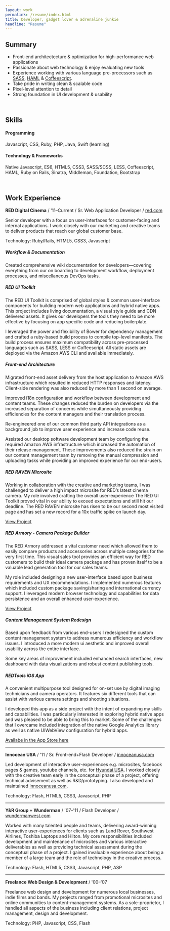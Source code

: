 ```yaml
---
layout: work
permalink: /resume/index.html
title: Developer, gadget lover & adrenaline junkie
headline: "Resume"
---
```


## Summary

* Front-end architectecture &amp; optimization for high-performance web applications
* Passionate about web technology &amp; enjoy evaluating new tools
* Experience working with various language pre-processors such as [SASS](http://sass-lang.com/), [HAML](http://haml.info/) &amp; [Coffeescript](http://coffeescript.org/).
* Take pride in writing clean &amp; scalable code
* Pixel-level attention to detail
* Strong foundation in UI development &amp; usability

<br>

## Skills

#### Programming

Javascript, CSS, Ruby, PHP, Java, Swift (learning)

#### Technology &amp; Frameworks

Native Javascript, ES6, HTML5, CSS3, SASS/SCSS, LESS, Coffeescript, HAML, Ruby on Rails, Sinatra, Middleman, Foundation, Bootstrap

<br>

## Work Experience

**RED Digital Cinema** / '11&ndash;Current / Sr. Web Application Developer / <a href="http://www.red.com" title="www.red.com" target="_blank">red.com</a>

Senior developer with a focus on user-interfaces for customer-facing and internal applications. I work closely with our marketing and creative teams to deliver products that reach our global customer base.

Technology: Ruby/Rails, HTML5, CSS3, Javascript

##### Workflow &amp; Documentation
Created comprehensive wiki documentation for developers—covering everything from our on boarding to development workflow, deployment processes, and miscellaneous DevOps tasks.


##### RED UI Toolkit
The RED UI Toolkit is comprised of global styles & common user-interface components for building modern web applications and hybrid native apps. This project includes living documentation, a visual style guide and CDN delivered assets. It gives our developers the tools they need to be more effective by focusing on app specific code and reducing boilerplate.

I leveraged the power and flexibility of Bower for dependency management and crafted a ruby-based build process to compile top-level manifests. The build process ensures maximum compatibility across pre-processed languages such as SASS, LESS or Coffeescript. All static assets are deployed via the Amazon AWS CLI and available immediately.

##### Front-end Architecture
Migrated front-end asset delivery from the host application to Amazon AWS infrastructure which resulted in reduced HTTP responses and latency. Client-side rendering was also reduced by more than 1 second on average.

Improved i18n configuration and workflow between development and content teams. These changes reduced the burden on developers via the increased separation of concerns while simultaneously providing efficiencies for the content managers and their translation process.

Re-engineered one of our common third party API integrations as a background job to improve user experience and increase code reuse.

Assisted our desktop software development team by configuring the required Amazon AWS infrastructure which increased the automation of their release management. These improvements also reduced the strain on our content management team by removing the manual compression and uploading tasks while providing an improved experience for our end-users.

##### RED RAVEN Microsite
Working in collaboration with the creative and marketing teams, I was challenged to deliver a high impact microsite for RED’s latest cinema camera. My role involved crafting the overall user-experience  The RED UI Toolkit proved vital in our ability to exceed expectations and still hit our deadline. The RED RAVEN microsite has risen to be our second most visited page and has set a new record for a 10x traffic spike on launch day.

[View Project](http://www.red.com/red-raven)

##### RED Armory - Camera Package Builder
The RED Armory addressed a vital customer need which allowed them to easily compare products and accessories across multiple categories for the very first time. This visual sales tool provides an efficient way for RED customers to build their ideal camera package and has proven itself to be a valuable lead generation tool for our sales teams.

My role included designing a new user-interface based upon business requirements and UX recommendations. I implemented numerous features which included custom package saving/sharing and international currency support. I leveraged modern browser technology and capabilities for data persistence and an overall enhanced user-experience.

[View Project](http://www.red.com/armory)

##### Content Management System Redesign
Based upon feedback from various end-users I redesigned the custom content management system to address numerous efficiency and workflow issues. I introduced a more modern ui aesthetic and improved overall usability across the entire interface.

Some key areas of improvement included enhanced search interfaces, new dashboard with data visualizations and robust content publishing tools.

##### REDTools iOS App
A convenient multipurpose tool designed for on-set use by digital imaging technicians and camera operators. It features six different tools that can assist with various camera settings and shooting situations. 

I developed this app as a side project with the intent of expanding my skills and capabilities. I was particularly interested in exploring hybrid native apps and was pleased to be able to bring this to market. Some of the challenges that I overcame included integration of the native Google Analytics library as well as native UIWebView configuration for hybrid apps.

[Availabe in the App Store here](https://itunes.apple.com/us/app/redtools/id894739141?mt=8)

---

**Innocean USA** / '11 / Sr. Front-end+Flash Developer / <a href="http://www.innoceanusa.com" title="www.innoceanusa.com" target="_blank">innoceanusa.com</a>

Led development of interactive user-experiences e.g. microsites, facebook pages & games, youtube channels, etc. for <a href="http://www.hyundaiusa.com/" title="Hyundai USA" target="_blank">Hyundai USA</a>. I worked closely with the creative team early in the conceptual phase of a project, offering technical advisement as well as R&D/prototyping. I also developed and maintained <a href="http://www.innoceanusa.com" title="Innocean USA" target="_blank">innoceanusa.com</a>.

Technology: Flash, HTML5, CSS3, Javascript, PHP

---

**Y&amp;R Group + Wunderman** / '07&ndash;'11 / Flash Developer / <a href="http://wundermanwest.com" title="www.wundermanwest.com" target="_blank">wundermanwest.com</a>

Worked with many talented people and teams, delivering award-winning interactive user-experiences for clients such as Land Rover, Southwest Airlines, Toshiba Laptops and Hilton. My core responsibilities included development and maintenance of microsites and various interactive deliverables as well as providing technical assessment during the conceptual phase of a project. I gained invaluable experience about being a member of a large team and the role of technology in the creative process.

Technology: Flash, HTML5, CSS3, Javascript, PHP, ASP

---

**Freelance Web Design &amp; Development** / '00&ndash;'07

Freelance web design and development for numerous local businesses, indie films and bands. My projects ranged from promotional microsites and online communities to content-management systems. As a sole-proprietor, I handled all aspects of the business including client relations, project management, design and development.

Technology: PHP, Javascript, CSS, Flash
